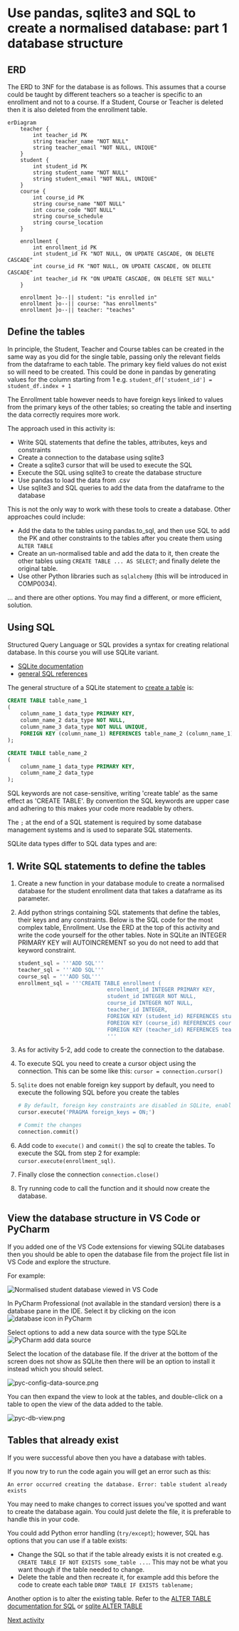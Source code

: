 # Use pandas, sqlite3 and SQL to create a normalised database: part 1 database structure

## ERD

The ERD to 3NF for the database is as follows. This assumes that a course could be taught by different teachers so a
teacher is specific to an enrollment and not to a course. If a Student, Course or Teacher is deleted then it is also
deleted from the enrollment table.

```mermaid
erDiagram
    teacher {
        int teacher_id PK
        string teacher_name "NOT NULL"
        string teacher_email "NOT NULL, UNIQUE"
    }
    student {
        int student_id PK
        string student_name "NOT NULL"
        string student_email "NOT NULL, UNIQUE"
    }
    course {
        int course_id PK
        string course_name "NOT NULL"
        int course_code "NOT NULL"
        string course_schedule
        string course_location
    }

    enrollment {
        int enrollment_id PK
        int student_id FK "NOT NULL, ON UPDATE CASCADE, ON DELETE CASCADE"
        int course_id FK "NOT NULL, ON UPDATE CASCADE, ON DELETE CASCADE"
        int teacher_id FK "ON UPDATE CASCADE, ON DELETE SET NULL"
    }

    enrollment }o--|| student: "is enrolled in"
    enrollment }o--|| course: "has enrollments"
    enrollment }o--|| teacher: "teaches"
```

## Define the tables

In principle, the Student, Teacher and Course tables can be created in the same way as you did for the single table,
passing only the relevant fields from the dataframe to each table. The primary key field values do not exist so will
need to be created. This could be done in pandas by generating values for the column starting from 1 e.g.
`student_df['student_id'] = student_df.index + 1`

The Enrollment table however needs to have foreign keys linked to values from the primary keys of the other tables; so
creating the table and inserting the data correctly requires more work.

The approach used in this activity is:

- Write SQL statements that define the tables, attributes, keys and constraints
- Create a connection to the database using sqlite3
- Create a sqlite3 cursor that will be used to execute the SQL
- Execute the SQL using sqlite3 to create the database structure
- Use pandas to load the data from .csv
- Use sqlite3 and SQL queries to add the data from the dataframe to the database

This is not the only way to work with these tools to create a database. Other approaches could include:

- Add the data to the tables using pandas.to_sql, and then use SQL to add the PK and other constraints to the tables
  after you create them using `ALTER TABLE`
- Create an un-normalised table and add the data to it, then create the other tables using `CREATE TABLE ... AS SELECT`;
  and finally delete the original table.
- Use other Python libraries such as `sqlalchemy` (this will be introduced in COMP0034).

... and there are other options. You may find a different, or more efficient, solution.

## Using SQL

Structured Query Language or SQL provides a syntax for creating relational database. In this course you will use SQLite
variant.

- [SQLite documentation](https://www.sqlite.org/docs.html)
- [general SQL references](https://www.w3schools.com/sql/)

The general structure of a SQLite statement to [create a table](https://www.sqlite.org/lang_createtable.html) is:

```SQL
CREATE TABLE table_name_1
(
    column_name_1 data_type PRIMARY KEY,
    column_name_2 data_type NOT NULL,
    column_name_3 data_type NOT NULL UNIQUE,
    FOREIGN KEY (column_name_1) REFERENCES table_name_2 (column_name_1)
);

CREATE TABLE table_name_2
(
    column_name_1 data_type PRIMARY KEY,
    column_name_2 data_type
);
```

SQL keywords are not case-sensitive, writing 'create table' as the same effect as 'CREATE TABLE'. By convention the SQL
keywords are upper case and adhering to this makes your code more readable by others.

The `;` at the end of a SQL statement is required by some database management systems and is used to separate SQL
statements.

SQLite data types differ to SQL data types and are:

## 1. Write SQL statements to define the tables

1. Create a new function in your database module to create a normalised database for the student enrollment data that
   takes a dataframe as its parameter.
2. Add python strings containing SQL statements that define the tables, their keys and any constraints. Below is the SQL
   code for the most complex table, Enrollment. Use the ERD at the top of this activity and write the code yourself for
   the other tables. Note in SQLite an INTEGER PRIMARY KEY will AUTOINCREMENT so you do not need to add that keyword
   constraint.

    ```python
    student_sql = '''ADD SQL'''
    teacher_sql = '''ADD SQL'''
    course_sql = '''ADD SQL'''
    enrollment_sql = '''CREATE TABLE enrollment (
                                enrollment_id INTEGER PRIMARY KEY,
                                student_id INTEGER NOT NULL, 
                                course_id INTEGER NOT NULL,
                                teacher_id INTEGER,
                                FOREIGN KEY (student_id) REFERENCES student(student_id) ON DELETE CASCADE ON UPDATE CASCADE,
                                FOREIGN KEY (course_id) REFERENCES course(course_id) ON DELETE CASCADE ON UPDATE CASCADE,
                                FOREIGN KEY (teacher_id) REFERENCES teacher(teacher_id) ON UPDATE cascade ON DELETE SET NULL);
                                '''
    ```

3. As for activity 5-2, add code to create the connection to the database.
4. To execute SQL you need to create a cursor object using the connection. This can be some like this:
   `cursor = connection.cursor()`
5. `Sqlite` does not enable foreign key support by default, you need to execute the following SQL before you create the
   tables

    ```python
    # By default, foreign key constraints are disabled in SQLite, enable them explicitly for each database connection.
    cursor.execute('PRAGMA foreign_keys = ON;')
    
    # Commit the changes
    connection.commit()
    ```

6. Add code to `execute()` and `commit()` the sql to create the tables. To execute the SQL from step 2 for example:
   `cursor.execute(enrollment_sql)`.
7. Finally close the connection `connection.close()`
8. Try running code to call the function and it should now create the database.

## View the database structure in VS Code or PyCharm

If you added one of the VS Code extensions for viewing SQLite databases then you should be able to open the database
file from the project file list in VS Code and explore the structure.

For example:

![Normalised student database viewed in VS Code](../img/vsc-student-db-norm.png)

In PyCharm Professional (not available in the standard version) there is a database pane in the IDE. Select it by
clicking on the icon ![database icon in PyCharm](../img/pyc-db-icon.png)

Select options to add a new data source with the type SQLite ![PyCharm add data source](../img/pyc-new-datasource.png)

Select the location of the database file. If the driver at the bottom of the screen does not show as SQLite then there
will be an option to install it instead which you should select.

![pyc-config-data-source.png](../img/pyc-config-data-source.png)

You can then expand the view to look at the tables, and double-click on a table to open the view of the data added to
the table.

![pyc-db-view.png](../img/pyc-db-view.png)

## Tables that already exist

If you were successful above then you have a database with tables.

If you now try to run the code again you will get an error such as this:

```text
An error occurred creating the database. Error: table student already exists
```

You may need to make changes to correct issues you've spotted and want to create the database again. You could just
delete the file, it is preferable to handle this in your code.

You could add Python error handling (`try/except`); however, SQL has options that you can use if a table exists:

- Change the SQL so that if the table already exists it is not created e.g. `CREATE TABLE IF NOT EXISTS some_table ...`.
  This may not be what you want though if the table needed to change.
- Delete the table and then recreate it, for example add this before the code to create each table
  `DROP TABLE IF EXISTS tablename;`

Another option is to alter the existing table. Refer to
the [ALTER TABLE documentation for SQL](https://www.w3schools.com/sql/sql_alter.asp)
or [sqlite ALTER TABLE](https://www.sqlite.org/lang_altertable.html)

[Next activity](5-4-select-query.md)
